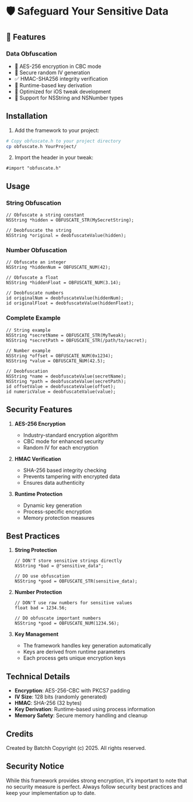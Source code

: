 # 🛡️ Safeguard Your Sensitive Data

## 🚀 Features

### Data Obfuscation
- 🔐 AES-256 encryption in CBC mode
- 🔑 Secure random IV generation
- ✅ HMAC-SHA256 integrity verification
- 🔄 Runtime-based key derivation
- 📱 Optimized for iOS tweak development
- 💪 Support for NSString and NSNumber types

## Installation

1. Add the framework to your project:
```bash
# Copy obfuscate.h to your project directory
cp obfuscate.h YourProject/
```

2. Import the header in your tweak:
```objc
#import "obfuscate.h"
```

## Usage

### String Obfuscation

```objc
// Obfuscate a string constant
NSString *hidden = OBFUSCATE_STR(MySecretString);

// Deobfuscate the string
NSString *original = deobfuscateValue(hidden);
```

### Number Obfuscation

```objc
// Obfuscate an integer
NSString *hiddenNum = OBFUSCATE_NUM(42);

// Obfuscate a float
NSString *hiddenFloat = OBFUSCATE_NUM(3.14);

// Deobfuscate numbers
id originalNum = deobfuscateValue(hiddenNum);
id originalFloat = deobfuscateValue(hiddenFloat);
```

### Complete Example

```objc
// String example
NSString *secretName = OBFUSCATE_STR(MyTweak);
NSString *secretPath = OBFUSCATE_STR(/path/to/secret);

// Number example
NSString *offset = OBFUSCATE_NUM(0x1234);
NSString *value = OBFUSCATE_NUM(42.5);

// Deobfuscation
NSString *name = deobfuscateValue(secretName);
NSString *path = deobfuscateValue(secretPath);
id offsetValue = deobfuscateValue(offset);
id numericValue = deobfuscateValue(value);
```

## Security Features

1. **AES-256 Encryption**
   - Industry-standard encryption algorithm
   - CBC mode for enhanced security
   - Random IV for each encryption

2. **HMAC Verification**
   - SHA-256 based integrity checking
   - Prevents tampering with encrypted data
   - Ensures data authenticity

3. **Runtime Protection**
   - Dynamic key generation
   - Process-specific encryption
   - Memory protection measures

## Best Practices

1. **String Protection**
   ```objc
   // DON'T store sensitive strings directly
   NSString *bad = @"sensitive_data";
   
   // DO use obfuscation
   NSString *good = OBFUSCATE_STR(sensitive_data);
   ```

2. **Number Protection**
   ```objc
   // DON'T use raw numbers for sensitive values
   float bad = 1234.56;
   
   // DO obfuscate important numbers
   NSString *good = OBFUSCATE_NUM(1234.56);
   ```

3. **Key Management**
   - The framework handles key generation automatically
   - Keys are derived from runtime parameters
   - Each process gets unique encryption keys

## Technical Details

- **Encryption**: AES-256-CBC with PKCS7 padding
- **IV Size**: 128 bits (randomly generated)
- **HMAC**: SHA-256 (32 bytes)
- **Key Derivation**: Runtime-based using process information
- **Memory Safety**: Secure memory handling and cleanup

## Credits

Created by Batchh
Copyright (c) 2025. All rights reserved.

## Security Notice

While this framework provides strong encryption, it's important to note that no security measure is perfect. Always follow security best practices and keep your implementation up to date.
